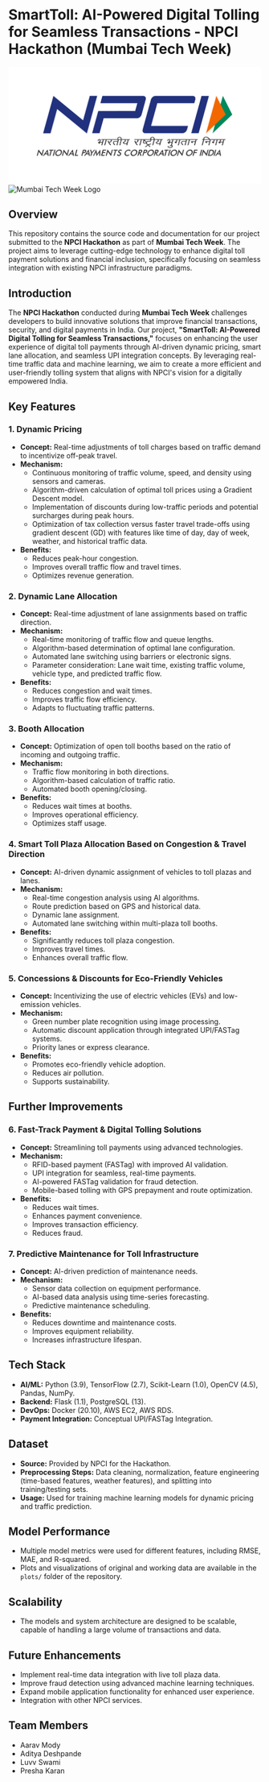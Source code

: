 # SmartToll: AI-Powered Digital Tolling for Seamless Transactions - NPCI Hackathon (Mumbai Tech Week)

![NPCI Logo](images/NPCI-Logo.png)
![Mumbai Tech Week Logo](images/mtw.png)

## Overview
This repository contains the source code and documentation for our project submitted to the **NPCI Hackathon** as part of **Mumbai Tech Week**. The project aims to leverage cutting-edge technology to enhance digital toll payment solutions and financial inclusion, specifically focusing on seamless integration with existing NPCI infrastructure paradigms.

## Introduction
The **NPCI Hackathon** conducted during **Mumbai Tech Week** challenges developers to build innovative solutions that improve financial transactions, security, and digital payments in India. Our project, **"SmartToll: AI-Powered Digital Tolling for Seamless Transactions,"** focuses on enhancing the user experience of digital toll payments through AI-driven dynamic pricing, smart lane allocation, and seamless UPI integration concepts. By leveraging real-time traffic data and machine learning, we aim to create a more efficient and user-friendly tolling system that aligns with NPCI's vision for a digitally empowered India.

## Key Features

### 1. Dynamic Pricing

* **Concept:** Real-time adjustments of toll charges based on traffic demand to incentivize off-peak travel.
* **Mechanism:**
    * Continuous monitoring of traffic volume, speed, and density using sensors and cameras.
    * Algorithm-driven calculation of optimal toll prices using a Gradient Descent model.
    * Implementation of discounts during low-traffic periods and potential surcharges during peak hours.
    * Optimization of tax collection versus faster travel trade-offs using gradient descent (GD) with features like time of day, day of week, weather, and historical traffic data.
* **Benefits:**
    * Reduces peak-hour congestion.
    * Improves overall traffic flow and travel times.
    * Optimizes revenue generation.

### 2. Dynamic Lane Allocation

* **Concept:** Real-time adjustment of lane assignments based on traffic direction.
* **Mechanism:**
    * Real-time monitoring of traffic flow and queue lengths.
    * Algorithm-based determination of optimal lane configuration.
    * Automated lane switching using barriers or electronic signs.
    * Parameter consideration: Lane wait time, existing traffic volume, vehicle type, and predicted traffic flow.
* **Benefits:**
    * Reduces congestion and wait times.
    * Improves traffic flow efficiency.
    * Adapts to fluctuating traffic patterns.

### 3. Booth Allocation

* **Concept:** Optimization of open toll booths based on the ratio of incoming and outgoing traffic.
* **Mechanism:**
    * Traffic flow monitoring in both directions.
    * Algorithm-based calculation of traffic ratio.
    * Automated booth opening/closing.
* **Benefits:**
    * Reduces wait times at booths.
    * Improves operational efficiency.
    * Optimizes staff usage.

### 4. Smart Toll Plaza Allocation Based on Congestion & Travel Direction

* **Concept:** AI-driven dynamic assignment of vehicles to toll plazas and lanes.
* **Mechanism:**
    * Real-time congestion analysis using AI algorithms.
    * Route prediction based on GPS and historical data.
    * Dynamic lane assignment.
    * Automated lane switching within multi-plaza toll booths.
* **Benefits:**
    * Significantly reduces toll plaza congestion.
    * Improves travel times.
    * Enhances overall traffic flow.

### 5. Concessions & Discounts for Eco-Friendly Vehicles

* **Concept:** Incentivizing the use of electric vehicles (EVs) and low-emission vehicles.
* **Mechanism:**
    * Green number plate recognition using image processing.
    * Automatic discount application through integrated UPI/FASTag systems.
    * Priority lanes or express clearance.
* **Benefits:**
    * Promotes eco-friendly vehicle adoption.
    * Reduces air pollution.
    * Supports sustainability.

## Further Improvements

### 6. Fast-Track Payment & Digital Tolling Solutions

* **Concept:** Streamlining toll payments using advanced technologies.
* **Mechanism:**
    * RFID-based payment (FASTag) with improved AI validation.
    * UPI integration for seamless, real-time payments.
    * AI-powered FASTag validation for fraud detection.
    * Mobile-based tolling with GPS prepayment and route optimization.
* **Benefits:**
    * Reduces wait times.
    * Enhances payment convenience.
    * Improves transaction efficiency.
    * Reduces fraud.

### 7. Predictive Maintenance for Toll Infrastructure

* **Concept:** AI-driven prediction of maintenance needs.
* **Mechanism:**
    * Sensor data collection on equipment performance.
    * AI-based data analysis using time-series forecasting.
    * Predictive maintenance scheduling.
* **Benefits:**
    * Reduces downtime and maintenance costs.
    * Improves equipment reliability.
    * Increases infrastructure lifespan.

## Tech Stack

* **AI/ML:** Python (3.9), TensorFlow (2.7), Scikit-Learn (1.0), OpenCV (4.5), Pandas, NumPy.
* **Backend:** Flask (1.1), PostgreSQL (13).
* **DevOps:** Docker (20.10), AWS EC2, AWS RDS.
* **Payment Integration:** Conceptual UPI/FASTag Integration.

## Dataset

* **Source:** Provided by NPCI for the Hackathon.
* **Preprocessing Steps:** Data cleaning, normalization, feature engineering (time-based features, weather features), and splitting into training/testing sets.
* **Usage:** Used for training machine learning models for dynamic pricing and traffic prediction.

## Model Performance

* Multiple model metrics were used for different features, including RMSE, MAE, and R-squared.
* Plots and visualizations of original and working data are available in the `plots/` folder of the repository.

## Scalability

* The models and system architecture are designed to be scalable, capable of handling a large volume of transactions and data.

## Future Enhancements

* Implement real-time data integration with live toll plaza data.
* Improve fraud detection using advanced machine learning techniques.
* Expand mobile application functionality for enhanced user experience.
* Integration with other NPCI services.

## Team Members

* Aarav Mody
* Aditya Deshpande
* Luvv Swami
* Presha Karan 
